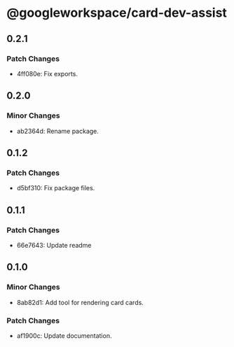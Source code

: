 # @googleworkspace/card-dev-assist

## 0.2.1

### Patch Changes

- 4ff080e: Fix exports.

## 0.2.0

### Minor Changes

- ab2364d: Rename package.

## 0.1.2

### Patch Changes

- d5bf310: Fix package files.

## 0.1.1

### Patch Changes

- 66e7643: Update readme

## 0.1.0

### Minor Changes

- 8ab82d1: Add tool for rendering card cards.

### Patch Changes

- af1900c: Update documentation.
